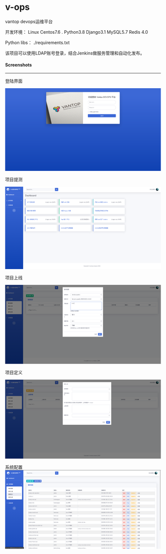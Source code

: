 # v-ops
vantop devops运维平台

开发环境： Linux Centos7.6 . Python3.8  Django3.1  MySQL5.7 Redis 4.0

Python libs： ./requirements.txt


该项目可以使用LDAP账号登录，结合Jenkins做服务管理和自动化发布。

#### Screenshots
-----------
登陆界面

![](https://github.com/hujingguang/v-ops/blob/main/screen/1.png)


项目提测

![](https://github.com/hujingguang/v-ops/blob/main/screen/2.png)

项目上线

![](https://github.com/hujingguang/v-ops/blob/main/screen/3.png)

项目定义

![](https://github.com/hujingguang/v-ops/blob/main/screen/4.png)

系统配置
![](https://github.com/hujingguang/v-ops/blob/main/screen/5.png)
